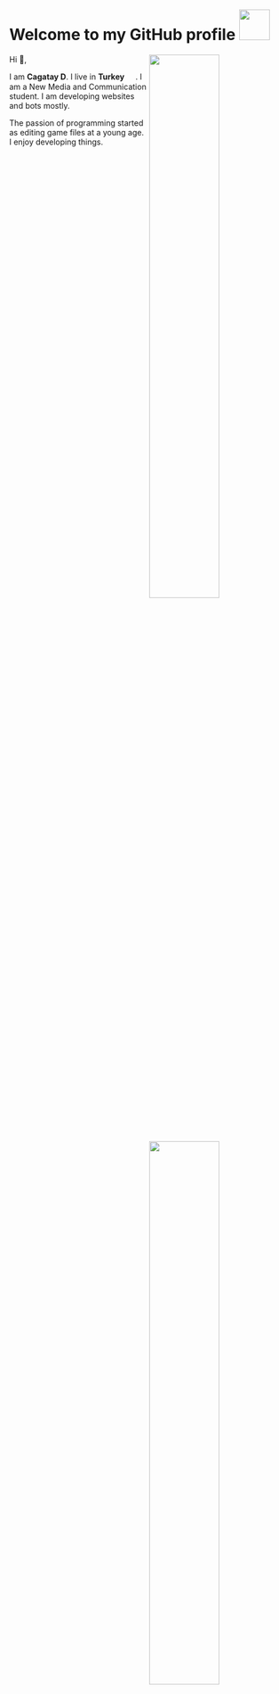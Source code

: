 <h1>Welcome to my GitHub profile <img src="https://media.giphy.com/media/3ohhwMDyS6rv3sB8yI/giphy.gif" height="55px"></h1>

<img src="https://github-readme-stats.vercel.app/api?username=harqu&show_icons=true&theme=dark&count_private=true&hide_border=true&include_all_commits=true" width="50%" align="right">
<img src="https://github-readme-stats.vercel.app/api/top-langs/?username=harqu&layout=compact&theme=dark&hide_border=true&count_private=true&include_all_commits=true" width="50%" align="right">

Hi 👋,

I am **Cagatay D**. I live in **Turkey** <img src="https://i.imgur.com/ff547ZT.png" width="16" height="16" align="center">.
I am a New Media and Communication student. I am developing websites and bots mostly.


The passion of programming started as editing game files at a young age. I enjoy developing things.
